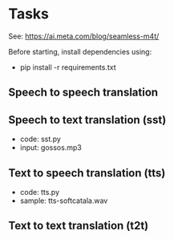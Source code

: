  
# Tasks

See: https://ai.meta.com/blog/seamless-m4t/

Before starting, install dependencies using:

* pip install -r requirements.txt

## Speech to speech translation 

## Speech to text translation (sst)

* code: sst.py
* input: gossos.mp3

## Text to speech translation (tts)

* code: tts.py
* sample: tts-softcatala.wav

## Text to text translation (t2t)

